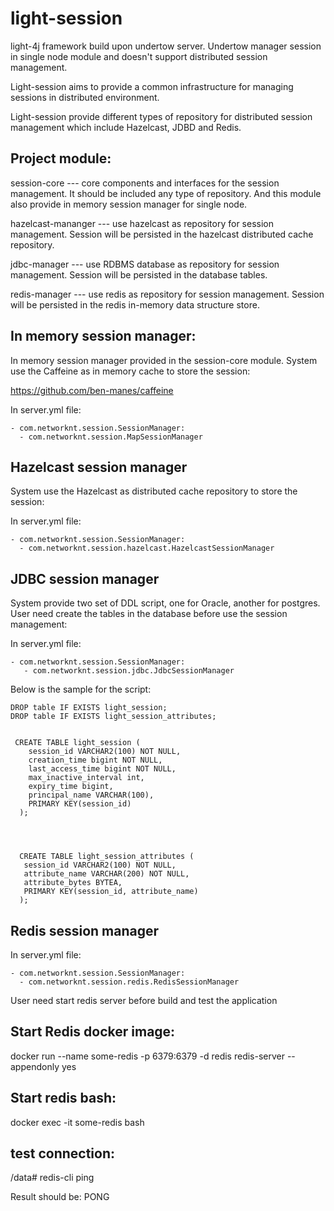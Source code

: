 # light-session

light-4j framework build upon undertow server. Undertow manager session in single node module and doesn't support distributed session management.

Light-session aims to provide a common infrastructure for managing sessions in distributed environment.

Light-session provide different types of repository for distributed session management which include Hazelcast, JDBD and Redis.

## Project module:

session-core           --- core components and interfaces for the session management. It should be included any type of repository. And this module also provide in memory session manager for single node.


hazelcast-mananger     --- use hazelcast as repository for session management. Session will be persisted in the hazelcast distributed cache repository.

jdbc-manager           --- use RDBMS database as repository for session management. Session will be persisted in the database tables.

redis-manager          --- use redis as repository for session management. Session will be persisted in the redis in-memory data structure store.


## In memory session manager:

In memory session manager provided in the session-core module. System use the Caffeine as in memory cache to store the session:

https://github.com/ben-manes/caffeine

In server.yml file:

```
- com.networknt.session.SessionManager:
  - com.networknt.session.MapSessionManager
```


## Hazelcast session manager

 System use the Hazelcast as distributed cache repository to store the session:

In server.yml file:

```
- com.networknt.session.SessionManager:
  - com.networknt.session.hazelcast.HazelcastSessionManager
```


## JDBC session manager

System provide two set of DDL script, one for Oracle, another for postgres. User need create the tables in the database before use the session management:

In server.yml file:

```
- com.networknt.session.SessionManager:
   - com.networknt.session.jdbc.JdbcSessionManager
```


Below is the sample for the script:

```
DROP table IF EXISTS light_session;
DROP table IF EXISTS light_session_attributes;


 CREATE TABLE light_session (
    session_id VARCHAR2(100) NOT NULL,
    creation_time bigint NOT NULL,
    last_access_time bigint NOT NULL,
    max_inactive_interval int,
    expiry_time bigint,
    principal_name VARCHAR(100),
    PRIMARY KEY(session_id)
  );




  CREATE TABLE light_session_attributes (
   session_id VARCHAR2(100) NOT NULL,
   attribute_name VARCHAR(200) NOT NULL,
   attribute_bytes BYTEA,
   PRIMARY KEY(session_id, attribute_name)
  );
```



## Redis session manager

In server.yml file:

```
- com.networknt.session.SessionManager:
  - com.networknt.session.redis.RedisSessionManager
```

User need start redis server before build and test the application

## Start Redis docker image:

docker run --name some-redis -p 6379:6379 -d redis redis-server --appendonly yes

## Start redis bash:

docker exec -it some-redis bash

## test connection:

/data# redis-cli ping

Result should be: PONG

